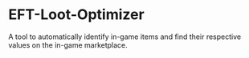 # EFT-Loot-Optimizer
A tool to automatically identify in-game items and find their respective values on the in-game marketplace.
